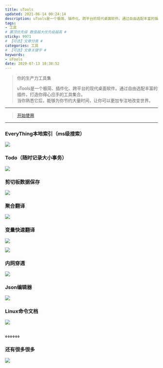 ```yaml
---
title: uTools
updated: 2021-06-14 00:24:14
description: uTools是一个极简、插件化、跨平台的现代桌面软件。通过自由选配丰富的插件，打造你得心应手的工具集合。
tags:
- 工具
# 置顶优先级 数值越大优先级越高 #
sticky: 9971
# 【可选】文章分类 #
categories: 工具
# 【可选】文章关键字 #
keywords:
- uTools
date: 2020-07-13 18:38:52
---
```



> 你的生产力工具集
> 
> uTools是一个极简、插件化、跨平台的现代桌面软件。通过自由选配丰富的插件，打造你得心应手的工具集合。  
> 当你熟悉它后，能够为你节约大量时间，让你可以更加专注地改变世界。  
---
> [开始使用](http://www.u.tools/)
---
###   EveryThing本地索引（ms级搜索）

![](https://www.zby123.club/wp-content/uploads/2020/07/everything-1024x554.png)

###   Todo（随时记录大小事务）

![](https://www.zby123.club/wp-content/uploads/2020/07/todo-1024x554.png)

###   剪切板数据保存

![](https://www.zby123.club/wp-content/uploads/2020/07/jianqieban-1024x554.png)

###   聚合翻译

![](https://www.zby123.club/wp-content/uploads/2020/07/fanyi-1024x600.png)

###   变量快速翻译

![](https://www.zby123.club/wp-content/uploads/2020/07/bianliang1.png)

![](https://www.zby123.club/wp-content/uploads/2020/07/bianliang2-1024x275.png)

###   内网穿透

![](https://www.zby123.club/wp-content/uploads/2020/07/neiwangchaunnt-1024x554.png)

###   Json编辑器

![](https://www.zby123.club/wp-content/uploads/2020/07/json编辑器-1024x554.png)

###   Linux命令文档

![](https://www.zby123.club/wp-content/uploads/2020/07/utools-linux命令-1024x583.png)

###   。。。。。。

###   还有很多很多

![](https://www.zby123.club/wp-content/uploads/2020/07/菜单111-1024x585.png)